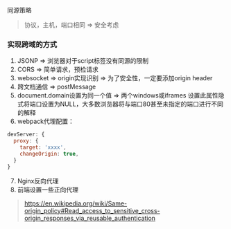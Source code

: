 同源策略
> 协议，主机，端口相同 => 安全考虑

### 实现跨域的方式
1. JSONP => 浏览器对于script标签没有同源的限制
2. CORS => 简单请求，预检请求
3. websocket => origin实现识别  => 为了安全性，一定要添加origin header
4. 跨文档通信 => postMessage
5. document.domain设置为同一个值 => 两个windows或iframes 设置此属性隐式将端口设置为NULL，大多数浏览器将与端口80甚至未指定的端口进行不同的解释
6. webpack代理配置：
```javascript
devServer: {
  proxy: {
    target: 'xxxx',
    changeOrigin: true,
  }
}
```
7. Nginx反向代理
8. 前端设置一些正向代理

> https://en.wikipedia.org/wiki/Same-origin_policy#Read_access_to_sensitive_cross-origin_responses_via_reusable_authentication